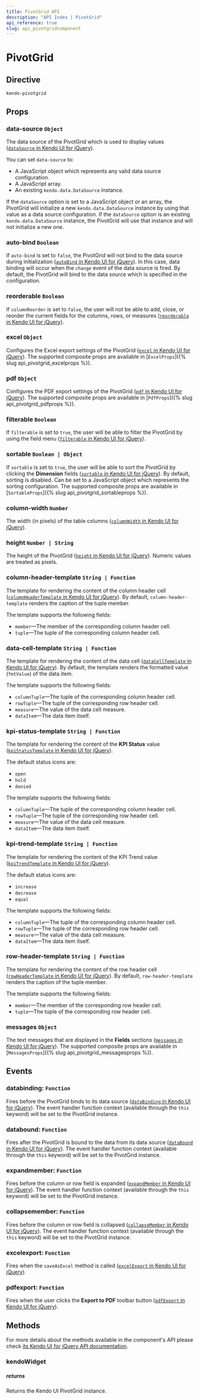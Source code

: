 ```yaml
---
title: PivotGrid API
description: "API Index | PivotGrid"
api_reference: true
slug: api_pivotgridcomponent
---
```



# PivotGrid

## Directive

`kendo-pivotgrid`

## Props

### data-source `Object`

The data source of the PivotGrid which is used to display values ([`dataSource` in Kendo UI for jQuery](https://docs.telerik.com/kendo-ui/api/javascript/ui/pivotgrid/configuration/datasource)).

You can set `data-source` to:

* A JavaScript object which represents any valid data source configuration.
* A JavaScript array.
* An existing `kendo.data.DataSource` instance.

If the `dataSource` option is set to a JavaScript object or an array, the PivotGrid will initialize a new `kendo.data.DataSource` instance by using that value as a data source configuration. If the `dataSource` option is an existing `kendo.data.DataSource` instance, the PivotGrid will use that instance and will not initialize a new one.

### auto-bind `Boolean`

If `auto-bind` is set to `false`, the PivotGrid will not bind to the data source during initialization ([`autoBind` in Kendo UI for jQuery](https://docs.telerik.com/kendo-ui/api/javascript/ui/pivotgrid/configuration/autobind)). In this case, data binding will occur when the `change` event of the data source is fired. By default, the PivotGrid will bind to the data source which is specified in the configuration.

### reorderable `Boolean`

If `columnReorder` is set to `false`, the user will not be able to add, close, or reorder the current fields for the columns, rows, or measures ([`reorderable` in Kendo UI for jQuery](https://docs.telerik.com/kendo-ui/api/javascript/ui/pivotgrid/configuration/reorderable)).

### excel `Object`

Configures the Excel export settings of the PivotGrid ([`excel` in Kendo UI for jQuery](https://docs.telerik.com/kendo-ui/api/javascript/ui/pivotgrid/configuration/excel)). The supported composite props are available in [`ExcelProps`]({% slug api_pivotgrid_excelprops %}).

### pdf `Object`

Configures the PDF export settings of the PivotGrid ([`pdf` in Kendo UI for jQuery](https://docs.telerik.com/kendo-ui/api/javascript/ui/pivotgrid/configuration/pdf)). The supported composite props are available in [`PdfProps`]({% slug api_pivotgrid_pdfprops %}).

### filterable `Boolean`

If `filterable` is set to `true`, the user will be able to filter the PivotGrid by using the field menu ([`filterable` in Kendo UI for jQuery](https://docs.telerik.com/kendo-ui/api/javascript/ui/pivotgrid/configuration/filterable)).

### sortable `Boolean | Object`

If `sortable` is set to `true`, the user will be able to sort the PivotGrid by clicking the **Dimension** fields ([`sortable` in Kendo UI for jQuery](https://docs.telerik.com/kendo-ui/api/javascript/ui/pivotgrid/configuration/sortable)). By default, sorting is disabled. Can be set to a JavaScript object which represents the sorting configuration. The supported composite props are available in [`SortableProps`]({% slug api_pivotgrid_sortableprops %}).

### column-width `Number`

The width (in pixels) of the table columns ([`columnWidth` in Kendo UI for jQuery](https://docs.telerik.com/kendo-ui/api/javascript/ui/pivotgrid/configuration/columnwidth)).

### height `Number | String`

The height of the PivotGrid ([`height` in Kendo UI for jQuery](https://docs.telerik.com/kendo-ui/api/javascript/ui/pivotgrid/configuration/height)). Numeric values are treated as pixels.

### column-header-template `String | Function`

The template for rendering the content of the column header cell ([`columnHeaderTemplate` in Kendo UI for jQuery](https://docs.telerik.com/kendo-ui/api/javascript/ui/pivotgrid/configuration/columnheadertemplate)). By default, `column-header-template` renders the caption of the tuple member.

The template supports the following fields:

* `member`&mdash;The member of the corresponding column header cell.
* `tuple`&mdash;The tuple of the corresponding column header cell.

### data-cell-template `String | Function`

The template for rendering the content of the data cell ([`dataCellTemplate` in Kendo UI for jQuery](https://docs.telerik.com/kendo-ui/api/javascript/ui/pivotgrid/configuration/datacelltemplate)). By default, the template renders the formatted value (`fmtValue`) of the data item.

The template supports the following fields:

* `columnTuple`&mdash;The tuple of the corresponding column header cell.
* `rowTuple`&mdash;The tuple of the corresponding row header cell.
* `measure`&mdash;The value of the data cell measure.
* `dataItem`&mdash;The data item itself.

### kpi-status-template `String | Function`

The template for rendering the content of the **KPI Status** value ([`kpiStatusTemplate` in Kendo UI for jQuery](https://docs.telerik.com/kendo-ui/api/javascript/ui/pivotgrid/configuration/kpistatustemplate)).

The default status icons are:

* `open`
* `hold`
* `denied`

The template supports the following fields:

* `columnTuple`&mdash;The tuple of the corresponding column header cell.
* `rowTuple`&mdash;The tuple of the corresponding row header cell.
* `measure`&mdash;The value of the data cell measure.
* `dataItem`&mdash;The data item itself.

### kpi-trend-template `String | Function`

The template for rendering the content of the KPI Trend value ([`kpiTrendTemplate` in Kendo UI for jQuery](https://docs.telerik.com/kendo-ui/api/javascript/ui/pivotgrid/configuration/kpitrendtemplate)).

The default status icons are:

* `increase`
* `decrease`
* `equal`

The template supports the following fields:

* `columnTuple`&mdash;The tuple of the corresponding column header cell.
* `rowTuple`&mdash;The tuple of the corresponding row header cell.
* `measure`&mdash;The value of the data cell measure.
* `dataItem`&mdash;The data item itself.

### row-header-template `String | Function`

The template for rendering the content of the row header cell ([`rowHeaderTemplate` in Kendo UI for jQuery](https://docs.telerik.com/kendo-ui/api/javascript/ui/pivotgrid/configuration/rowheadertemplate)). By default, `row-header-template` renders the caption of the tuple member.

The template supports the following fields:

* `member`&mdash;The member of the corresponding row header cell.
* `tuple`&mdash;The tuple of the corresponding row header cell.

### messages `Object`

The text messages that are displayed in the **Fields** sections ([`messages` in Kendo UI for jQuery](https://docs.telerik.com/kendo-ui/api/javascript/ui/pivotgrid/configuration/messages)). The supported composite props are available in [`MessagesProps`]({% slug api_pivotgrid_messagesprops %}).

## Events

### databinding: `Function`

Fires before the PivotGrid binds to its data source ([`dataBinding` in Kendo UI for jQuery](https://docs.telerik.com/kendo-ui/api/javascript/ui/pivotgrid/events/databinding)). The event handler function context (available through the `this` keyword) will be set to the PivotGrid instance.

### databound: `Function`

Fires after the PivotGrid is bound to the data from its data source ([`dataBound` in Kendo UI for jQuery](https://docs.telerik.com/kendo-ui/api/javascript/ui/pivotgrid/events/databound)). The event handler function context (available through the `this` keyword) will be set to the PivotGrid instance.

### expandmember: `Function`

Fires before the column or row field is expanded ([`expandMember` in Kendo UI for jQuery](https://docs.telerik.com/kendo-ui/api/javascript/ui/pivotgrid/events/expandmember)).  The event handler function context (available through the `this` keyword) will be set to the PivotGrid instance.

### collapsemember: `Function`

Fires before the column or row field is collapsed ([`collapseMember` in Kendo UI for jQuery](https://docs.telerik.com/kendo-ui/api/javascript/ui/pivotgrid/events/collapsemember)).  The event handler function context (available through the `this` keyword) will be set to the PivotGrid instance.

### excelexport: `Function`

Fires when the `saveAsExcel` method is called ([`excelExport` in Kendo UI for jQuery](https://docs.telerik.com/kendo-ui/api/javascript/ui/pivotgrid/events/excelexport)).

### pdfexport: `Function`

Fires when the user clicks the **Export to PDF** toolbar button ([`pdfExport` in Kendo UI for jQuery](https://docs.telerik.com/kendo-ui/api/javascript/ui/pivotgrid/events/pdfexport)).

## Methods

For more details about the methods available in the component's API please check [its Kendo UI for jQuery API documentation](https://docs.telerik.com/kendo-ui/api/javascript/ui/pivotgrid#methods). 

### kendoWidget

##### returns

Returns the Kendo UI PivotGrid instance.
